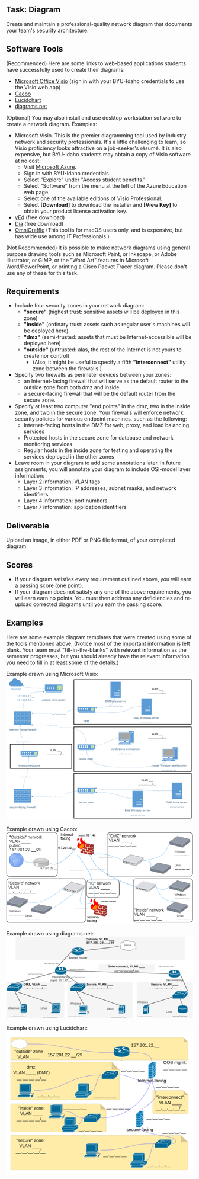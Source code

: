 ## Task: Diagram
Create and maintain a professional-quality network diagram that documents your team's security architecture.

## Software Tools
(Recommended) Here are some links to web-based applications students have successfully used to create their diagrams:
- <a href="https://www.office.com/launch/visio" target="_blank" ref="noopener">Microsoft Office Visio</a>
(sign in with your BYU-Idaho credentials to use the Visio web app)
- <a href="https://cacoo.com/" target="_blank" ref="noopener">Cacoo</a>
- <a href="https://www.lucidchart.com/pages" target="_blank" ref="noopener">Lucidchart</a>
- <a href="https://app.diagrams.net/" target="_blank" ref="noopener">diagrams.net</a>

(Optional) You may also install and use desktop workstation software to create a network diagram. Examples:
- Microsoft Visio. This is the premier diagramming tool used by industry network and security professionals.
It's a little challenging to learn, so Visio proficiency looks attractive on a job-seeker's résumé.
It is also expensive, but BYU-Idaho students may obtain a copy of Visio software at no cost:
  - Visit <a href="https://portal.azure.com/" target="_blank" ref="noopener">Microsoft Azure</a>.
  - Sign in with BYU-Idaho credentials.
  - Select "Explore" under "Access student benefits."
  - Select "Software" from the menu at the left of the Azure Education web page.
  - Select one of the available editions of Visio Professional.
  - Select **[Download]** to download the installer and **[View Key]** to obtain your product license activation key.
- <a href="https://www.yworks.com/products/yed" target="_blank" ref="noopener">yEd</a> (free download)
- <a href="https://wiki.gnome.org/Apps/Dia" target="_blank" ref="noopener">Dia</a> (free download)
- <a href="https://www.omnigroup.com/omnigraffle" target="_blank" ref="noopener">OmniGraffle</a> (This tool is for macOS users only, and is expensive, but has wide use among IT Professionals.)

(Not Recommended) It is possible to make network diagrams using general purpose drawing tools such as
Microsoft Paint, or Inkscape, or Adobe Illustrator, or GIMP, or the "Word Art" features in Microsoft Word/PowerPoint, or printing a Cisco Packet Tracer diagram.
Please don't use any of these for this task.

## Requirements
- Include four security zones in your network diagram:
  - **"secure"** (highest trust: sensitive assets will be deployed in this zone)
  - **"inside"** (ordinary trust: assets such as regular user's machines will be deployed here)
  - **"dmz"** (semi-trusted: assets that must be Internet-accessible will be deployed here)
  - **"outside"** (untrusted: alas, the rest of the Internet is not yours to create nor control)
    - (Also, it might be useful to specify a fifth **"interconnect"** utility zone between the firewalls.)
- Specify two firewalls as perimeter devices between your zones:
  - an Internet-facing firewall that will serve as the default router to the outside zone from both dmz and inside.
  - a secure-facing firewall that will be the default router from the secure zone.
- Specify at least two computer "end points" in the dmz, two in the inside zone, and two in the secure zone.
Your firewalls will enforce network security policies for various endpoint machines, such as the following:
  - Internet-facing hosts in the DMZ for web, proxy, and load balancing services
  - Protected hosts in the secure zone for database and network monitoring services
  - Regular hosts in the inside zone for testing and operating the services deployed in the other zones
- Leave room in your diagram to add some annotations later. In future assignments, you will annotate your diagram to include OSI-model layer information:
  - Layer 2 information: VLAN tags
  - Layer 3 information: IP addresses, subnet masks, and network identifiers
  - Layer 4 information: port numbers
  - Layer 7 information: application identifiers

## Deliverable
Upload an image, in either PDF or PNG file format, of your completed diagram.

## Scores
- If your diagram satisfies every requirement outlined above, you will earn a passing score (one point).
- If your diagram does not satisfy any one of the above requirements, you will earn earn no points.
You must then address any deficiencies and re-upload corrected diagrams until you earn the passing score.

## Examples
Here are some example diagram templates that were created using some of the tools mentioned above.
(Notice most of the important information is left blank. Your team must "fill-in-the-blanks"
with relevant information as the semester progresses, but you should already have the relevant
information you need to fill in at least some of the details.)

Example drawn using Microsoft Visio:
![Visio example](CIT470-visio-x.png)

Example drawn using Cacoo:
![Cacoo example](CIT470-cacoo-template.png)

Example drawn using diagrams.net:
![diagrams.net example](CIT470-drawio-template.png)

Example drawn using Lucidchart:
![Lucidchart example](CIT470-lucid-template.png)

